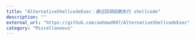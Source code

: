 ```yaml
---
title: "AlternativeShellcodeExec：通过回调函数执行 shellcode"
description: ""
external_url: "https://github.com/aahmad097/AlternativeShellcodeExec"
category: "Miscellaneous"
---
```

